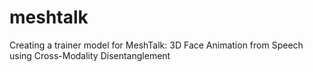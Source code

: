 # meshtalk
Creating a trainer model for MeshTalk: 3D Face Animation from Speech using Cross-Modality Disentanglement
